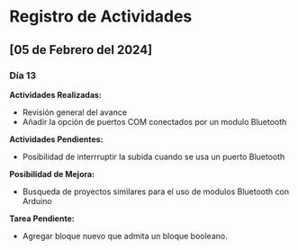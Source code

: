 # Registro de Actividades

## [05 de Febrero del 2024]

### Día 13

**Actividades Realizadas:**
- Revisión general del avance
- Añadir la opción de puertos COM conectados por un modulo Bluetooth

**Actividades Pendientes:**
- Posibilidad de interrruptir la subida cuando se usa un puerto Bluetooth

**Posibilidad de Mejora:**
- Busqueda de proyectos similares para el uso de modulos Bluetooth con Arduino

**Tarea Pendiente:**
- Agregar bloque nuevo que admita un bloque booleano.